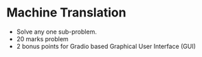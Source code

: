 # Machine Translation
- Solve any one sub-problem.
- 20 marks problem
- 2 bonus points for Gradio based Graphical User Interface (GUI)

### 
